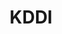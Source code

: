 ---
layout: company
title: "KDDI"
legal_name: "KDDI Corporation"
japanese_name: "KDDI株式会社"
summary: "KDDI Corporation, also known as 'au', is a major telecommunications company in Japan that specializes in mobile phone services. The company was formed in 2000 through the merger of DDI, KDD, and IDO. It became known as KDDI Corporation in 2002. KDDI's predecessor, KDD, was a special company established in 1953 by the former Nippon Telegraph and Telephone Public Corporation for the development of international communication networks. While KDDI was initially recognized as the largest rival of NTT and NCC, it has faced strong competition from SoftBank Group's M&A strategy and contract cancellations due to number portability since around 2013. KDDI is a component stock of the Nikkei Average Stock Price Index, TOPIX Core30, and JPX Nikkei Index 400. The company's slogan is 'Tomorrow, Together' as of May 15, 2019."
industries: "Telecommunications"
ipo_status: "Public company"
ipo_date: 1993-09-03
founding_date: 1953-03-24
founders: "Government of Japan (for the KDD branch) and Kazuo Inamori (for the DDI branch)"
hq: "Iidabashi, Chiyoda-ku, Tokyo, Japan"
employees: 49,000
ticker_symbol: "TYO 9433"
url: https://www.kddi.com
wikipedia: https://en.wikipedia.org/wiki/KDDI
twitter: official_kddi
parent_company_name: N/A
parent_company_url: 
permalink: /companies/kddi
---